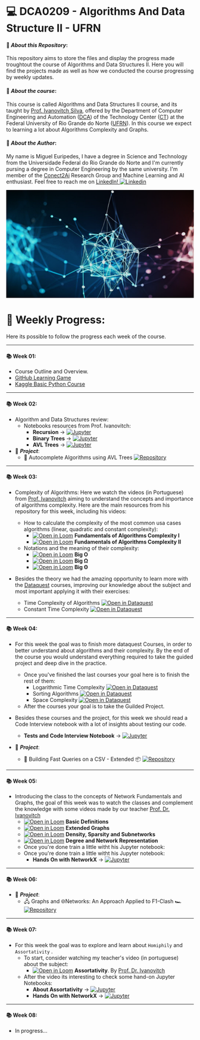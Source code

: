 # :computer: **DCA0209 - Algorithms And Data Structure II - UFRN**





#### :pushpin: *About this Repository*:
This repository aims to store the files and display the progress made troughtout the course of Algorithms and Data Structures II. Here you will find the projects made as well as how we conducted the course progressing by weekly updates.


#### 📖 *About the course*:
This course is called Algorithms and Data Structures II course, and its taught by [Prof. Ivanovitch Silva](https://github.com/ivanovitchm), offered by the Department of Computer Engineering and Automation ([DCA](https://www.dca.ufrn.br/)) of the Technology Center ([CT](https://www.ct.ufrn.br/)) at the Federal University of Rio Grande do Norte ([UFRN](https://www.ufrn.br/)). In this course we expect to learning a lot about Algorithms Complexity and Graphs.




#### 🚀 *About the Author*:
My name is Miguel Euripedes, I have a degree in Science and Technology from the Universidade Federal do Rio Grande do Norte and I'm currently pursing a degree in Computer Engineering by the same university. I'm member of the [Conect2Ai](https://github.com/conect2ai) Research Group and Machine Learning and AI enthusiast. Feel free to reach me on [LinkedIn! ![Linkedin](https://i.stack.imgur.com/gVE0j.png)](https://www.linkedin.com/in/migueleuripedes)
&nbsp;
<center><img width="800" src="graph_ia_example.png"></center>





# :calendar: **Weekly Progress**:
Here its possible to follow the progress each week of the course. 

---
#### :books: Week 01:
- Course Outline and Overview. 
- [GitHub Learning Game](https://learngitbranching.js.org/)
- [Kaggle Basic Python Course](https://www.kaggle.com/learn/python)



---
#### :books: Week 02:

- Algorithm and Data Structures review:
  - Notebooks resources from Prof. Ivanovitch:
    - **Recursion** → [![Jupyter](https://img.shields.io/badge/-Notebook-191A1B?style=flat-square&logo=jupyter)](https://github.com/ivanovitchm/datastructure/tree/main/lessons/week_02/Recursion.ipynb) 
    - **Binary Trees** → [![Jupyter](https://img.shields.io/badge/-Notebook-191A1B?style=flat-square&logo=jupyter)](https://github.com/ivanovitchm/datastructure/tree/main/lessons/week_02/Binary_Trees.ipynb) 
    - **AVL Trees** → [![Jupyter](https://img.shields.io/badge/-Notebook-191A1B?style=flat-square&logo=jupyter)](https://github.com/ivanovitchm/datastructure/tree/main/lessons/week_02/avl.ipynb) 
- 🚀 ***Project***: 
  - 🌳 Autocomplete Algorithms using AVL Trees [![Repository](https://img.shields.io/badge/-Repo-191A1B?style=flat-square&logo=github)](https://github.com/MiguelEuripedes/Algorithms_And_Data_Structure_II/tree/main/Implementations/projeto_autocompleter)

---
#### :books: Week 03:
- Complexity of Algorithms: Here we watch the videos (in Portuguese) from [Prof. Ivanovitch](https://github.com/ivanovitchm) aiming to understand the concepts and importance of algorithms complexity. Here are the main resources from his repository for this week, including his videos:
  - How to calculate the complexity of the most common usa cases algorithms (linear, quadratic and constant complexity):
    - [![Open in Loom](https://img.shields.io/badge/-Video-83DA77?style=flat-square&logo=loom)](https://www.loom.com/share/7e98eecbee0e48c1b94df1a3d1d16272) **Fundamentals of Algorithms Complexity I**
    - [![Open in Loom](https://img.shields.io/badge/-Video-83DA77?style=flat-square&logo=loom)](https://www.loom.com/share/ff26959483f340a38a6083e20979b0b3) **Fundamentals of Algorithms Complexity II**
  -  Notations and the meaning of their complexity:
      - [![Open in Loom](https://img.shields.io/badge/-Video-83DA77?style=flat-square&logo=loom)](https://www.loom.com/share/1e67c2e7b8d349c6923d341d182e28bb) **Big O**
      - [![Open in Loom](https://img.shields.io/badge/-Video-83DA77?style=flat-square&logo=loom)](https://www.loom.com/share/84067923809c45cf9979fa50d4efd5f4) **Big Ω**
      - [![Open in Loom](https://img.shields.io/badge/-Video-83DA77?style=flat-square&logo=loom)](https://www.loom.com/share/76f5017a6b944fedb2cd395b45071f1c) **Big Θ**

- Besides the theory we had the amazing opportunity to learn more with the [Dataquest](https://www.dataquest.io/data-science-courses/) courses, improving our knowledge about the subject and most important applying it with their exercises:
  - Time Complexity of Algorithms [![Open in Dataquest](https://img.shields.io/badge/link-dataquest-green)](https://app.dataquest.io/c/86/m/476)
  - Constant Time Complexity  [![Open in Dataquest](https://img.shields.io/badge/link-dataquest-green)](https://app.dataquest.io/c/86/m/477)

---
#### :books: Week 04:

- For this week the goal was to finish more dataquest Courses, in order to better understand about algorithms and their complexity. By the end of the course you would understand everything required to take the guided project and deep dive in the practice.
  - Once you've finished the last courses your goal here is to finish the rest of them:
    - Logarithmic Time Complexity [![Open in Dataquest](https://img.shields.io/badge/link-dataquest-green)](https://app.dataquest.io/c/86/m/478/logarithmic-time-complexity/)
    - Sorting Algorithms [![Open in Dataquest](https://img.shields.io/badge/link-dataquest-green)](https://app.dataquest.io/c/86/m/479/)
    - Space Complexity [![Open in Dataquest](https://img.shields.io/badge/link-dataquest-green)](https://app.dataquest.io/c/86/m/480/)
  - After the courses your goal is to take the Guilded Project.
- Besides these courses and the project, for this week we should read a Code Interview notebook with a lot of insights about testing our code.
  - **Tests and Code Interview Notebook** → [![Jupyter](https://img.shields.io/badge/-Notebook-191A1B?style=flat-square&logo=jupyter)](https://github.com/ivanovitchm/datastructure/blob/main/lessons/week_04/Week_04_solver.ipynb)
 
- 🚀 ***Project***:
  - 📨 Building Fast Queries on a CSV - Extended 📦 [![Repository](https://img.shields.io/badge/-Repo-191A1B?style=flat-square&logo=github)](https://github.com/MiguelEuripedes/Algorithms_And_Data_Structure_II/tree/main/Implementations/projeto_Inventory)


---
#### :books: Week 05:

- Introducing the class to the concepts of Network Fundamentals and Graphs, the goal of this week was to watch the classes and complement the knowledge with some videos made by our teacher [Prof. Dr. Ivanovitch](https://github.com/ivanovitchm)
    - [![Open in Loom](https://img.shields.io/badge/-Video-83DA77?style=flat-square&logo=loom)](https://www.loom.com/share/aa7b736bc2b24d599efa7b24d96edc72) **Basic Definitions**
    - [![Open in Loom](https://img.shields.io/badge/-Video-83DA77?style=flat-square&logo=loom)](https://www.loom.com/share/8646b007d7ac4aa485430a3a7c487480) **Extended Graphs**
    - [![Open in Loom](https://img.shields.io/badge/-Video-83DA77?style=flat-square&logo=loom)](https://www.loom.com/share/49175fd385d94ae58831921cd53f715c) **Density, Sparsity and Subnetworks**
    - [![Open in Loom](https://img.shields.io/badge/-Video-83DA77?style=flat-square&logo=loom)](https://www.loom.com/share/bcaf192f492a413984d7b183edf06ce2) **Degree and Network Representation**
  -  Once you're done train a little witht his Jupyter notebook:
  -  Once you're done train a little witht his Jupyter notebook:
      - **Hands On with NetworkX** → [![Jupyter](https://img.shields.io/badge/-Notebook-191A1B?style=flat-square&logo=jupyter)](https://github.com/ivanovitchm/datastructure/tree/main/lessons/week_05/%5BNetworkX%5D_Network_Elements.ipynb)




---
#### :books: Week 06:

- 🚀 ***Project***:
  - 🖧 Graphs and 🌐Networks: An Approach Applied to F1-Clash 🏎️ [![Repository](https://img.shields.io/badge/-Repo-191A1B?style=flat-square&logo=github)](https://github.com/MiguelEuripedes/Algorithms_And_Data_Structure_II/tree/main/Implementations/projeto_f1clash)
 
---
#### :books: Week 07:

- For this week the goal was to explore and learn about `Homiphily` and `Assortativity` .
  - To start, consider watching my teacher's video (in portuguese) about the subject:
    - [![Open in Loom](https://img.shields.io/badge/-Video-83DA77?style=flat-square&logo=loom)](https://www.loom.com/share/7a3a7eaae9e44647964d178fb1c4ba11) **Assortativity**. By [Prof. Dr. Ivanovitch](https://github.com/ivanovitchm)
  - After the video its interesting to check some hand-on Jupyter Notebooks:
    - **About Assortativity** → [![Jupyter](https://img.shields.io/badge/-Notebook-191A1B?style=flat-square&logo=jupyter)](https://github.com/ivanovitchm/datastructure/blob/main/lessons/week_07/Assortativity.ipynb)
    - **Hands On with NetworkX** → [![Jupyter](https://img.shields.io/badge/-Notebook-191A1B?style=flat-square&logo=jupyter)](https://github.com/ivanovitchm/datastructure/blob/main/lessons/week_07/NetworkX.ipynb)

 ---
 #### :books: Week 08:

- In progress...












 
